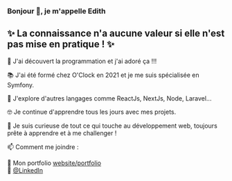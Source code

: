 ### Bonjour 👋, je m'appelle Edith

## ✨ La connaissance n'a aucune valeur si elle n'est pas mise en pratique ! ✨

🐍 J'ai découvert la programmation et j'ai adoré ça !!!  

📚 J'ai été formé chez O'Clock en 2021 et je me suis spécialisée en Symfony.

🌄 J'explore d'autres langages comme ReactJs, NextJs, Node, Laravel...

🤓 Je continue d'apprendre tous les jours avec mes projets.  

👀 Je suis curieuse de tout ce qui touche au développement web, toujours prête à apprendre et à me challenger !

📫 Comment me joindre :  

🔎 Mon portfolio [website/portfolio](https://edithbredon.fr)  
💬 [@LinkedIn](https://www.linkedin.com/in/edithbredon/)


